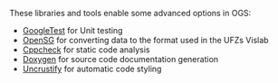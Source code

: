 These libraries and tools enable some advanced options in OGS:

- [GoogleTest](http://code.google.com/p/googletest/) for Unit testing
- [OpenSG](http://www.opensg.org/) for converting data to the format used in the UFZs Vislab
- [Cppcheck](http://sourceforge.net/apps/mediawiki/cppcheck) for static code analysis
- [Doxygen](http://www.stack.nl/~dimitri/doxygen/) for source code documentation generation
- [Uncrustify](http://uncrustify.sourceforge.net/) for automatic code styling